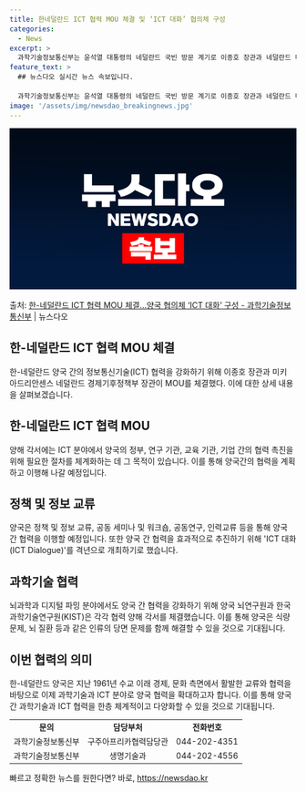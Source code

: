 ```yaml
---
title: 한네덜란드 ICT 협력 MOU 체결 및 ‘ICT 대화’ 협의체 구성
categories:
  - News
excerpt: >
  과학기술정보통신부는 윤석열 대통령의 네덜란드 국빈 방문 계기로 이종호 장관과 네덜란드 미키 아드리안센스 경제…
feature_text: >
  ## 뉴스다오 실시간 뉴스 속보입니다.

  과학기술정보통신부는 윤석열 대통령의 네덜란드 국빈 방문 계기로 이종호 장관과 네덜란드 미키 아드리안센스 경제…
image: '/assets/img/newsdao_breakingnews.jpg'
---
```


![뉴스다오 속보](/assets/img/newsdao_breakingnews.jpg)

<p>출처: <a href="https://newsdao.kr/2798" rel="dofollow">한-네덜란드 ICT 협력 MOU 체결…양국 협의체 ‘ICT 대화’ 구성 - 과학기술정보통신부</a> | 뉴스다오</p>

<h2>한-네덜란드 ICT 협력 MOU 체결</h2>
<p data-ke-size="size16">한-네덜란드 양국 간의 정보통신기술(ICT) 협력을 강화하기 위해 이종호 장관과 미키 아드리안센스 네덜란드 경제기후정책부 장관이 MOU를 체결했다. 이에 대한 상세 내용을 살펴보겠습니다.</p>

<h2 data-ke-size="size26">한-네덜란드 ICT 협력 MOU</h2>
<p data-ke-size="size16">양해 각서에는 ICT 분야에서 양국의 정부, 연구 기관, 교육 기관, 기업 간의 협력 촉진을 위해 필요한 절차를 체계화하는 데 그 목적이 있습니다. 이를 통해 양국간의 협력을 계획하고 이행해 나갈 예정입니다.</p>

<h2 data-ke-size="size26">정책 및 정보 교류</h2>
<p data-ke-size="size16">양국은 정책 및 정보 교류, 공동 세미나 및 워크숍, 공동연구, 인력교류 등을 통해 양국 간 협력을 이행할 예정입니다. 또한 양국 간 협력을 효과적으로 추진하기 위해 'ICT 대화(ICT Dialogue)'를 격년으로 개최하기로 했습니다.</p>

<h2 data-ke-size="size26">과학기술 협력</h2>
<p data-ke-size="size16">뇌과학과 디지털 파밍 분야에서도 양국 간 협력을 강화하기 위해 양국 뇌연구원과 한국과학기술연구원(KIST)은 각각 협력 양해 각서를 체결했습니다. 이를 통해 양국은 식량문제, 뇌 질환 등과 같은 인류의 당면 문제를 함께 해결할 수 있을 것으로 기대됩니다.</p>

<h2 data-ke-size="size26">이번 협력의 의미</h2>
<p data-ke-size="size16">한-네덜란드 양국은 지난 1961년 수교 이래 경제, 문화 측면에서 활발한 교류와 협력을 바탕으로 이제 과학기술과 ICT 분야로 양국 협력을 확대하고자 합니다. 이를 통해 양국 간 과학기술과 ICT 협력을 한층 체계적이고 다양화할 수 있을 것으로 기대됩니다.</p>
<table>
	<tr>
		<td style="text-align: center; height: 17px;"><b>문의</b></td>
		<td style="text-align: center; height: 17px;"><b>담당부처</b></td>
		<td style="text-align: center; height: 17px;"><b>전화번호</b></td>
	</tr>
	<tr>
		<td style="text-align: center; height: 17px;">과학기술정보통신부</td>
		<td style="text-align: center; height: 17px;">구주아프리카협력담당관</td>
		<td style="text-align: center; height: 17px;">044-202-4351</td>
	</tr>
	<tr>
		<td style="text-align: center; height: 17px;">과학기술정보통신부</td>
		<td style="text-align: center; height: 17px;">생명기술과</td>
		<td style="text-align: center; height: 17px;">044-202-4556</td>
	</tr>
</table>
<p data-ke-size="size16"></p> 

빠르고 정확한 뉴스를 원한다면? 바로, <a href="https://newsdao.kr" rel="dofollow">https://newsdao.kr</a>


    
